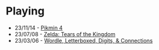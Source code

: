# Playing

- 23/11/14 - [Pikmin 4](https://en.wikipedia.org/wiki/Pikmin)
- 23/07/08 - [Zelda: Tears of the Kingdom](/posts/zelda-art)
- 23/03/06 - [Wordle, Letterboxed, Digits, & Connections](/posts)
